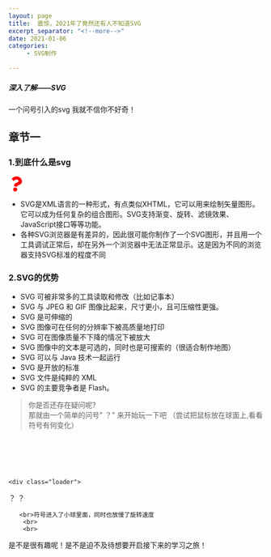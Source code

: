 ```yaml
---
layout: page
title:  震惊，2021年了竟然还有人不知道SVG
excerpt_separator: "<!--more-->"
date: 2021-01-06
categories:
     - SVG制作

---
```


##### 深入了解——SVG
一个问号引入的svg  我就不信你不好奇！
<!--more-->
## 章节一

### 1.到底什么是svg

<svg aria-hidden="true" focusable="false" data-prefix="fas" data-icon="question" class="svg-inline--fa fa-question fa-w-12" role="img" xmlns="http://www.w3.org/2000/svg" viewBox="0 0 384 512"><path fill="currentColor" d="M202.021 0C122.202 0 70.503 32.703 29.914 91.026c-7.363 10.58-5.093 25.086 5.178 32.874l43.138 32.709c10.373 7.865 25.132 6.026 33.253-4.148 25.049-31.381 43.63-49.449 82.757-49.449 30.764 0 68.816 19.799 68.816 49.631 0 22.552-18.617 34.134-48.993 51.164-35.423 19.86-82.299 44.576-82.299 106.405V320c0 13.255 10.745 24 24 24h72.471c13.255 0 24-10.745 24-24v-5.773c0-42.86 125.268-44.645 125.268-160.627C377.504 66.256 286.902 0 202.021 0zM192 373.459c-38.196 0-69.271 31.075-69.271 69.271 0 38.195 31.075 69.27 69.271 69.27s69.271-31.075 69.271-69.271-31.075-69.27-69.271-69.27z"></path></svg></div>
<style>
.fa-question{
	width:30px;
	height:30px;
	color:red;
	animation:around 2s infinite;
	animation-timing-function: linear;}
	@keyframes around {
		0%{transform:rotate(0deg);}
		25%{transform:rotate(90deg);}
		50%{transform:rotate(180deg);}
		75%{transform:rotate(270deg);}
		100%{transform:rotate(360deg);}	
		
	}
}
</style>


- SVG是XML语言的一种形式，有点类似XHTML，它可以用来绘制矢量图形。它可以成为任何复杂的组合图形。SVG支持渐变、旋转、滤镜效果、JavaScript接口等等功能。
- 各种SVG浏览器是有差异的，因此很可能你制作了一个SVG图形，并且用一个工具调试正常后，却在另外一个浏览器中无法正常显示。这是因为不同的浏览器支持SVG标准的程度不同


   
### 2.SVG的优势   
* SVG 可被非常多的工具读取和修改（比如记事本）
* SVG 与 JPEG 和 GIF 图像比起来，尺寸更小，且可压缩性更强。
* SVG 是可伸缩的
* SVG 图像可在任何的分辨率下被高质量地打印
* SVG 可在图像质量不下降的情况下被放大
* SVG 图像中的文本是可选的，同时也是可搜索的（很适合制作地图）
* SVG 可以与 Java 技术一起运行
* SVG 是开放的标准
* SVG 文件是纯粹的 XML
* SVG 的主要竞争者是 Flash。

>你是否还存在疑问呢?                         
那就由一个简单的问号" ？" 来开始玩一下吧
（尝试把鼠标放在球面上,看看符号有何变化）

<sectioN>

<style>
    .loader {
    position: relative;
    width: 200px;
    height: 200px;
    border-radius: 50%;
    background: linear-gradient(#f07e6e, #84cdfa, #5ad1cd);
    animation: animate 3s linear infinite;
}

@keyframes animate {
    0% {
        transform: rotate(0deg);
    }
    100% {
        transform: rotate(360deg);
    }
}

.loader div {
    position: absolute;
    width: 100%;
    height: 100%;
    border-radius: 50%;
    background: linear-gradient(#f07e6e, #84cdfa, #5ad1cd);}





.loader:after {
    content: '';
    position: absolute;
    top: 10px;
    left: 10px;
    right: 10px;
    bottom: 10px;
    background: #f1f1f1;
    border: solid white 10px;
    border-radius: 50%;}
	
.loader:hover{     width: 150px;
    height: 150px;
    border: solid white 200px;
    border-radius: 50%;
 background: linear-gradient(#FFDAB9, #808000, #5ad1cd);
    animation: animate 12.2s linear infinite;

}
</style>

<body>
<br>
<br>
<br>
<br>

    <div class="loader">
 ？		？
          </div>
          <div></div>
          <div></div>
          <div></div>


       <br>符号进入了小球里面，同时也放慢了旋转速度
        <br>
        <br>

是不是很有趣呢！是不是迫不及待想要开启接下来的学习之旅！
